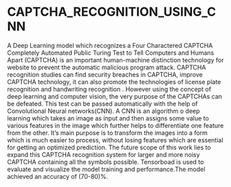 # CAPTCHA_RECOGNITION_USING_CNN
A Deep Learning model which recognizes a Four Charactered CAPTCHA
Completely Automated Public Turing Test to Tell Computers and Humans Apart (CAPTCHA) is an important human-machine distinction technology for website to prevent the automatic malicious program attack. CAPTCHA recognition studies can find security breaches in CAPTCHA, improve CAPTCHA technology, it can also promote the technologies of license plate recognition and handwriting recognition . However using the concept of deep learning and computer vision, the very purpose of the CAPTCHAs can be defeated. This test can be passed automatically with the help of Convolutional Neural networks(CNN). A CNN is an algorithm o deep learning which takes an image as input and then assigns some value to various features in the image which further helps to differentiate one feature from the other. It’s main purpose is to transform the images into a form which is much easier to process, without losing features which are essential for getting an optimized prediction. The future scope of this work lies to expand this CAPTCHA recognition system for larger and more noisy CAPTCHA containing all the symbols possible.
Tensorboad is used to evaluate and visualize the model training and performance.The model achieved an accuracy of (70-80)%.
